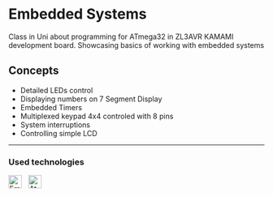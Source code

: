 # Embedded Systems
Class in Uni about programming for ATmega32 in ZL3AVR KAMAMI development board. Showcasing basics of working with embedded systems
## Concepts
- Detailed LEDs control
- Displaying numbers on 7 Segment Display
- Embedded Timers
- Multiplexed keypad 4x4 controled with 8 pins
- System interruptions
- Controlling simple LCD
---
### Used technologies
[<img align="left" alt="EmbeddedC" width="26px" src="https://cdn.jsdelivr.net/gh/devicons/devicon/icons/embeddedc/embeddedc-original.svg" style="padding-right:10px;" />][embedded-c]
[<img align="left" alt="Atmel Studio" width="26px" src="https://user-images.githubusercontent.com/33003089/212467784-e56c7958-7bd5-42fa-abfd-2756ecd99206.png" style="padding-right:10px;" />][atmel]

[embedded-c]: https://en.wikipedia.org/wiki/Embedded_C
[c]: https://en.wikipedia.org/wiki/C_(programming_language)
[atmel]: https://www.microchip.com/en-us/tools-resources/develop/microchip-studio
[olimex]: https://www.olimex.com
[crossworks]: https://www.rowley.co.uk/arm/index.htm